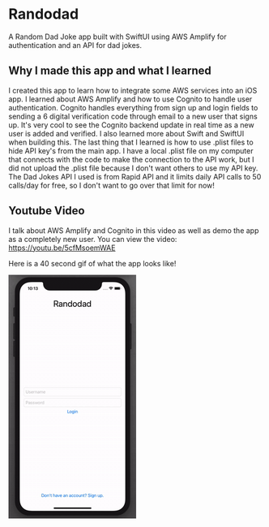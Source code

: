 # Randodad
A Random Dad Joke app built with SwiftUI using AWS Amplify for authentication and an API for dad jokes.

## Why I made this app and what I learned

I created this app to learn how to integrate some AWS services into an iOS app. I learned about AWS Amplify and how to use Cognito to handle user authentication. Cognito handles everything from sign up and login fields to sending a 6 digital verification code through email to a new user that signs up. It's very cool to see the Cognito backend update in real time as a new user is added and verified. I also learned more about Swift and SwiftUI when building this. The last thing that I learned is how to use .plist files to hide API key's from the main app. I have a local .plist file on my computer that connects with the code to make the connection to the API work, but I did not upload the .plist file because I don't want others to use my API key. The Dad Jokes API I used is from Rapid API and it limits daily API calls to 50 calls/day for free, so I don't want to go over that limit for now! 

## Youtube Video

I talk about AWS Amplify and Cognito in this video as well as demo the app as a completely new user. You can view the video:
https://youtu.be/5cfMsoemWAE

Here is a 40 second gif of what the app looks like!

![](Randodad.gif)
